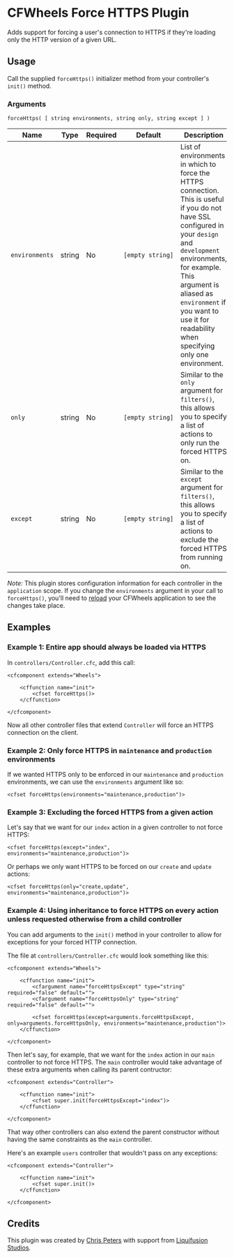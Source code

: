 # CFWheels Force HTTPS Plugin

Adds support for forcing a user's connection to HTTPS if they're loading only the HTTP version of a given URL.

## Usage

Call the supplied `forceHttps()` initializer method from your controller's `init()` method.

### Arguments

	forceHttps( [ string environments, string only, string except ] )

<table>
	<thead>
		<tr>
			<th>Name</th>
			<th>Type</th>
			<th>Required</th>
			<th>Default</th>
			<th>Description</th>
		</tr>
	</thead>
	<tbody>
		<tr>
			<td><code>environments</code></td>
			<td>string</td>
			<td>No</td>
			<td><code>[empty&nbsp;string]</code></td>
			<td>
				List of environments in which to force the HTTPS connection. This is useful if you do not have SSL
				configured in your <code>design</code> and <code>development</code> environments, for example. This
				argument is aliased as <code>environment</code> if you want to use it for readability when specifying
				only one environment.
			</td>
		</tr>
		<tr>
			<td><code>only</code></td>
			<td>string</td>
			<td>No</td>
			<td><code>[empty&nbsp;string]</code></td>
			<td>
				Similar to the <code>only</code> argument for <code>filters()</code>, this allows you to specify a list
				of actions to only run the forced HTTPS on.
			</td>
		</tr>
		<tr>
			<td><code>except</code></td>
			<td>string</td>
			<td>No</td>
			<td><code>[empty&nbsp;string]</code></td>
			<td>
				Similar to the <code>except</code> argument for <code>filters()</code>, this allows you to specify a
				list of actions to exclude the forced HTTPS from running on.
			</td>
		</tr>
	</tbody>
</table>

*Note:* This plugin stores configuration information for each controller in the `application` scope. If you change the
`environments` argument in your call to `forceHttps()`, you'll need to [reload][1] your CFWheels application to see the
changes take place.

## Examples

### Example 1: Entire app should always be loaded via HTTPS

In `controllers/Controller.cfc`, add this call:

	<cfcomponent extends="Wheels">

		<cffunction name="init">
			<cfset forceHttps()>
		</cffunction>

	</cfcomponent>

Now all other controller files that extend `Controller` will force an HTTPS connection on the client.

### Example 2: Only force HTTPS in `maintenance` and `production` environments

If we wanted HTTPS only to be enforced in our `maintenance` and `production` environments, we can use the `environments`
argument like so:

	<cfset forceHttps(environments="maintenance,production")>

### Example 3: Excluding the forced HTTPS from a given action

Let's say that we want for our `index` action in a given controller to not force HTTPS:

	<cfset forceHttps(except="index", environments="maintenance,production")>

Or perhaps we only want HTTPS to be forced on our `create` and `update` actions:

	<cfset forceHttps(only="create,update", environments="maintenance,production")>

### Example 4: Using inheritance to force HTTPS on every action unless requested otherwise from a child controller

You can add arguments to the `init()` method in your controller to allow for exceptions for your forced HTTP connection.

The file at `controllers/Controller.cfc` would look something like this:

	<cfcomponent extends="Wheels">

		<cffunction name="init">
			<cfargument name="forceHttpsExcept" type="string" required="false" default="">
			<cfargument name="forceHttpsOnly" type="string" required="false" default="">

			<cfset forceHttps(except=arguments.forceHttpsExcept, only=arguments.forceHttpsOnly, environments="maintenance,production")>
		</cffunction>

	</cfcomponent>

Then let's say, for example, that we want for the `index` action in our `main` controller to not force HTTPS. The
`main` controller would take advantage of these extra arguments when calling its parent contructor:

	<cfcomponent extends="Controller">

		<cffunction name="init">
			<cfset super.init(forceHttpsExcept="index")>
		</cffunction>

	</cfcomponent>

That way other controllers can also extend the parent constructor without having the same constraints as the `main`
controller.

Here's an example `users` controller that wouldn't pass on any exceptions:

	<cfcomponent extends="Controller">

		<cffunction name="init">
			<cfset super.init()>
		</cffunction>

	</cfcomponent>

## Credits

This plugin was created by [Chris Peters][2] with support from [Liquifusion Studios][3].

[1]: http://cfwheels.org/docs/chapter/switching-environments
[2]: http://cfwheels.org/user/profile/1
[3]: http://liquifusion.com/